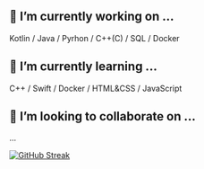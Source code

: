 
## 🔭 I’m currently working on ...  
Kotlin / Java / Pyrhon / C++(C) / SQL / Docker  
## 🌱 I’m currently learning ...  
C++ / Swift / Docker / HTML&CSS / JavaScript  
## 👯 I’m looking to collaborate on ...  
...
  
[![GitHub Streak](https://github-readme-streak-stats.herokuapp.com/?user=DenverCoder1)](https://github.com/DenverCoder1/github-readme-streak-stats)
